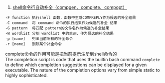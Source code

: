 1. [shell命令行自动补全（compgen、complete、compopt）](https://blog.csdn.net/ieearth/article/details/52703598)    
```
-F function	执行shell 函数，函数中生成COMPREPLY作为候选的补全结果
-C command	将 command 命令的执行结果作为候选的补全 结果
-G pattern	将匹配 pattern的文件名作为候选的补全结果
-W wordlist	分割 wordlist 中的单词，作为候选的补全结果
-p [name]	列出当前所有的补全命令
-r [name]	删除某个补全命令
```
complete命令的作用可能是把当前提示注册到shell命令的    
The completion script is code that uses the builtin bash command `complete` to define which completion suggestions can be displayed for a given executable. The nature of the completion options vary from simple static to highly sophisticated.
